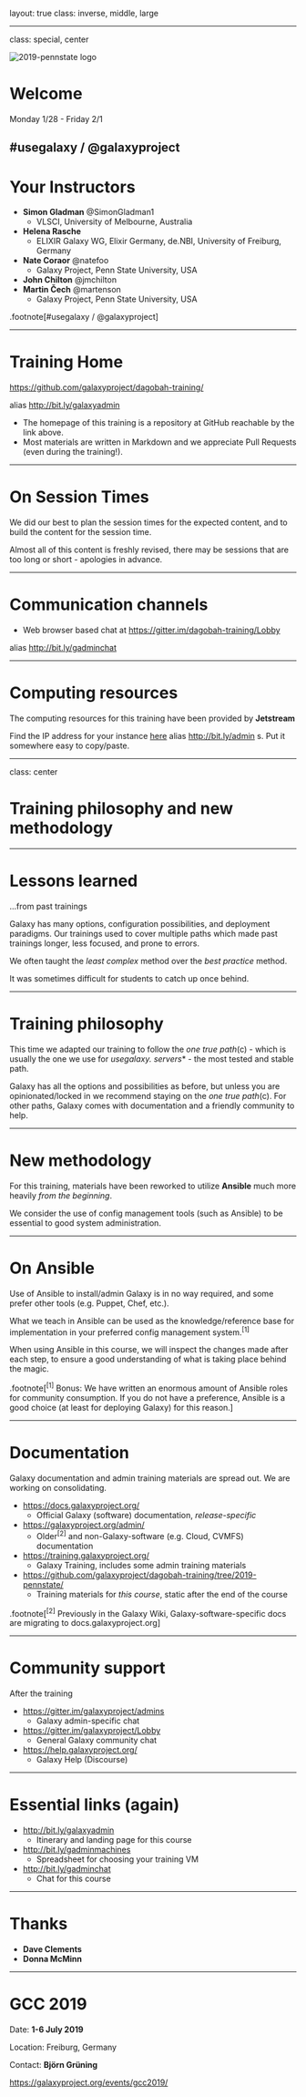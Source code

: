layout: true
class: inverse, middle, large

---
class: special, center

![2019-pennstate logo](../shared-images/gat_pennstate_logo_wtext.png)

# Welcome

Monday 1/28 - Friday 2/1

\#usegalaxy / @galaxyproject
---
# Your Instructors

* **Simon Gladman** @SimonGladman1
    - VLSCI, University of Melbourne, Australia
* **Helena Rasche**
    - ELIXIR Galaxy WG, Elixir Germany, de.NBI, University of Freiburg, Germany
* **Nate Coraor** @natefoo
    - Galaxy Project, Penn State University, USA
* **John Chilton** @jmchilton
* **Martin Čech** @martenson
    - Galaxy Project, Penn State University, USA

.footnote[\#usegalaxy / @galaxyproject]

---
# Training Home

https://github.com/galaxyproject/dagobah-training/

alias http://bit.ly/galaxyadmin

* The homepage of this training is a repository at GitHub reachable by the link above.
* Most materials are written in Markdown and we appreciate Pull Requests (even during the training!).

---
# On Session Times

We did our best to plan the session times for the expected content, and to build the content for the session time.

Almost all of this content is freshly revised, there may be sessions that are too long or short - apologies in advance.

---
# Communication channels

* Web browser based chat at https://gitter.im/dagobah-training/Lobby

alias http://bit.ly/gadminchat

---
# Computing resources

The computing resources for this training have been provided by **Jetstream**

Find the IP address for your instance [here](https://docs.google.com/spreadsheets/d/1sIoU4qpv4HdKNUNOtsAtW-XKKZvIsDfReAoS7uBbCZM/edit?usp=sharing) alias http://bit.ly/admin
s. Put it somewhere easy to copy/paste.

---
class: center

# Training philosophy and new methodology

---
# Lessons learned

...from past trainings

Galaxy has many options, configuration possibilities, and deployment paradigms. Our trainings used to cover multiple paths which made past trainings longer, less focused, and prone to errors.

We often taught the *least complex* method over the *best practice* method.

It was sometimes difficult for students to catch up once behind.

---
# Training philosophy

This time we adapted our training to follow the *one true path*(c) - which is usually the one we use for **usegalaxy.* servers** - the most tested and stable path.

Galaxy has all the options and possibilities as before, but unless you are opinionated/locked in we recommend staying on the *one true path*(c). For other paths, Galaxy comes with documentation and a friendly community to help.

---
# New methodology

For this training, materials have been reworked to utilize **Ansible** much more heavily *from the beginning*.

We consider the use of config management tools (such as Ansible) to be essential to good system administration.

---
# On Ansible

Use of Ansible to install/admin Galaxy is in no way required, and some prefer other tools (e.g. Puppet, Chef, etc.).

What we teach in Ansible can be used as the knowledge/reference base for implementation in your preferred config management system.<sup>[1]</sup>

When using Ansible in this course, we will inspect the changes made after each step, to ensure a good understanding of what is taking place behind the magic.

.footnote[<sup>[1]</sup> Bonus: We have written an enormous amount of Ansible roles for community consumption. If you do not have a preference, Ansible is a good choice (at least for deploying Galaxy) for this reason.]

---
# Documentation

Galaxy documentation and admin training materials are spread out. We are working on consolidating.

* https://docs.galaxyproject.org/
    - Official Galaxy (software) documentation, *release-specific*
* https://galaxyproject.org/admin/
    - Older<sup>[2]</sup> and non-Galaxy-software (e.g. Cloud, CVMFS) documentation
* https://training.galaxyproject.org/
    - Galaxy Training, includes some admin training materials
* https://github.com/galaxyproject/dagobah-training/tree/2019-pennstate/
    - Training materials for *this course*, static after the end of the course

.footnote[<sup>[2]</sup> Previously in the Galaxy Wiki, Galaxy-software-specific docs are migrating to docs.galaxyproject.org]

---
# Community support

After the training

* https://gitter.im/galaxyproject/admins
    - Galaxy admin-specific chat
* https://gitter.im/galaxyproject/Lobby
    - General Galaxy community chat
* https://help.galaxyproject.org/
    - Galaxy Help (Discourse)

---
# Essential links (again)

* http://bit.ly/galaxyadmin
    - Itinerary and landing page for this course
* http://bit.ly/gadminmachines
    - Spreadsheet for choosing your training VM
* http://bit.ly/gadminchat
    - Chat for this course

---
# Thanks

- **Dave Clements**
- **Donna McMinn**

---
# GCC 2019

Date: **1-6 July 2019**

Location: Freiburg, Germany

Contact: **Björn Grüning**

https://galaxyproject.org/events/gcc2019/
